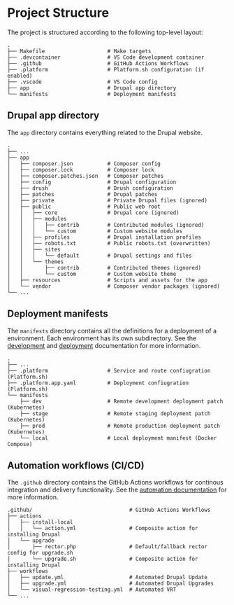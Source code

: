 # Project Structure

The project is structured according to the following top-level layout:

```
.
├── Makefile                    # Make targets
├── .devcontainer               # VS Code development container
├── .github                     # GitHub Actions Workflows
├── .platform                   # Platform.sh configuration (if enabled)
├── .vscode                     # VS Code config
├── app                         # Drupal app directory
└── manifests                   # Deployment manifests
```

## Drupal app directory

The `app` directory contains everything related to the Drupal website.

```
.
├── ...
├── app
│   ├── composer.json           # Composer config
│   ├── composer.lock           # Composer lock
│   ├── composer.patches.json   # Composer patches
│   ├── config                  # Drupal configuration
│   ├── drush                   # Drush configuration
│   ├── patches                 # Drupal patches
│   ├── private                 # Private Drupal files (ignored)
│   ├── public                  # Public web root
│   │   ├── core                # Drupal core (ignored)
│   │   ├── modules
│   │   │   ├── contrib         # Contributed modules (ignored)
│   │   │   └── custom          # Custom website modules
│   │   ├── profiles            # Drupal installation profiles
│   │   ├── robots.txt          # Public robots.txt (overwritten)
│   │   ├── sites
│   │   │   └── default         # Drupal settings and files
│   │   └── themes
│   │       ├── contrib         # Contributed themes (ignored)
│   │       └── custom          # Custom website theme
│   ├── resources               # Scripts and assets for the app
│   └── vendor                  # Composer vendor packages (ignored)
└── ...

```

## Deployment manifests

The `manifests` directory contains all the definitions for a deployment of a environment. Each environment has its own subdirectory. See the [development](./drupal-development.md) and [deployment](./deployment.md) documentation for more information.

```
.
├── ...
├── .platform                   # Service and route confiugration (Platform.sh)
├── .platform.app.yaml          # Deployment confiugration (Platform.sh)
└── manifests
    ├── dev                     # Remote development deployment patch (Kubernetes)
    ├── stage                   # Remote staging deployment patch (Kubernetes)
    ├── prod                    # Remote production deployment patch (Kubernetes)
    └── local                   # Local deployment manifest (Docker Compose)
```


## Automation workflows (CI/CD)

The `.github` directory contains the GitHub Actions workflows for continous integration and delivery functionality. See the [automation documentation](./automation.md) for more information.


```
.github/                               # GitHub Actions Workflows
├── actions
│   ├── install-local
│   │   └── action.yml                 # Composite action for installing Drupal
│   └── upgrade
│       ├── rector.php                 # Default/fallback rector config for upgrade.sh
│       └── upgrade.sh                 # Composite action for installing Drupal
├── workflows
│   ├── update.yml                     # Automated Drupal Update
│   ├── upgrade.yml                    # Automated Drupal Upgrades
│   └── visual-regression-testing.yml  # Automated VRT
└── ...
```
